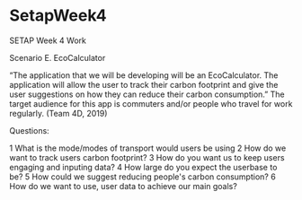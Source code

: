 # SetapWeek4
SETAP Week 4 Work

Scenario E. EcoCalculator

“The application that we will be developing will be an EcoCalculator. The application will allow the user to track their carbon footprint and give the user suggestions on how they can reduce their carbon consumption.” The target audience for this app is commuters and/or people who travel for work regularly.  (Team 4D, 2019)


Questions:

1 What is the mode/modes of transport would users be using
2 How do we want to track users carbon footprint?
3 How do you want us to keep users engaging and inputing data?
4 How large do you expect the userbase to be?
5 How could we suggest reducing people's carbon consumption?
6 How do we want to use, user data to achieve our main goals?

